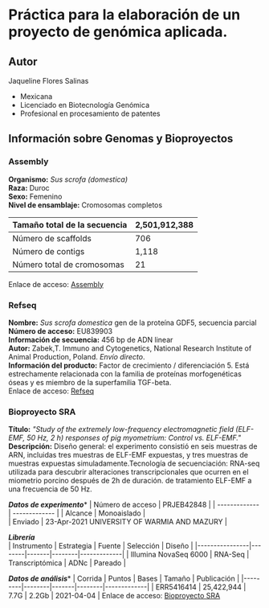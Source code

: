 # Práctica para la elaboración de un proyecto de genómica aplicada.

## **Autor**  
Jaqueline Flores Salinas  
 - Mexicana  
 - Licenciado en Biotecnología Genómica  
 - Profesional en procesamiento de patentes    
   
## **Información sobre Genomas y Bioproyectos**  
### **Assembly**  
**Organismo:** _Sus scrofa (domestica)_  
**Raza:** Duroc  
**Sexo:** Femenino  
**Nivel de ensamblaje:** Cromosomas completos  

| Tamaño total de la secuencia | 2,501,912,388 | 
| ------------- | ------------- |
| Número de scaffolds | 706 |  
| Número de contigs  | 1,118 |  
| Número total de cromosomas | 21 |  

Enlace de acceso: [Assembly](https://www.ncbi.nlm.nih.gov/assembly/GCF_000003025.6)

### **Refseq**  
**Nombre:** _Sus scrofa domestica_ gen de la proteína GDF5, secuencia parcial  
**Número de acceso:** EU839903  
**Información de secuencia:** 456 bp de ADN linear  
**Autor:** Zabek,T. Immuno and Cytogenetics, National Research Institute of Animal Production, Poland. _Envío directo_.  
**Información del producto:** Factor de crecimiento / diferenciación 5. Está estrechamente relacionada con la familia de proteínas morfogenéticas óseas y es miembro de la superfamilia TGF-beta.  
Enlace de acceso: [Refseq](https://www.ncbi.nlm.nih.gov/nuccore/EU839903.1)

### **Bioproyecto SRA**  
**Título:** _"Study of the extremely low-frequency electromagnetic field (ELF-EMF, 50 Hz, 2 h) responses of pig myometrium: Control vs. ELF-EMF."_  
**Descripción:** Diseño general: el experimento consistió en seis muestras de ARN, incluidas tres muestras de ELF-EMF expuestas, y tres muestras de muestras expuestas simuladamente.Tecnología de secuenciación: RNA-seq utilizada para descubrir alteraciones transcripcionales que ocurren en el miometrio porcino después de 2h de duración. de tratamiento ELF-EMF a una frecuencia de 50 Hz.  

**_Datos de experimento_***
| Número de acceso | PRJEB42848 | 
| ------------- | ------------- |
| Alcance | Monoaislado |  
| Enviado  | 23-Apr-2021 UNIVERSITY OF WARMIA AND MAZURY |  

**_Librería_**  
| Instrumento | Estrategia | Fuente | Selección | Diseño |
|----------------|--------|-------|--------|-------------|
| Illumina NovaSeq 6000 | RNA-Seq | Transcriptómica | ADNc | Pareado |  

**_Datos de análisis_***
| Corrida | Puntos | Bases | Tamaño | Publicación |
|---------|--------|-------|--------|-------------|
| ERR5416414 | 25,422,944 | 7.7G | 2.2Gb | 2021-04-04 |
Enlace de acceso: [Bioproyecto SRA](https://www.ncbi.nlm.nih.gov/sra/ERX5200982[accn])

